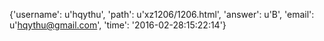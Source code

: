 {'username': u'hqythu', 'path': u'xz1206/1206.html', 'answer': u'B', 'email': u'hqythu@gmail.com', 'time': '2016-02-28:15:22:14'}